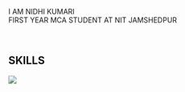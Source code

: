 
<!--<p><align="center">
<img width="800" height="500" src="https://github.com/nk12nidhi12/nk12nidhi12/assets/126282502/dd1473bc-04c9-43c3-ab31-6bffd3dc76bf" alt="My banner">
</p>
<p> -->

<p>I AM NIDHI KUMARI<br>FIRST YEAR MCA STUDENT AT NIT JAMSHEDPUR</p><br>
<h2>SKILLS</h2> 
<img src="https://img.shields.io/badge/-Hackerrank-2EC866?style=for-the-badge&logo=HackerRank&logoColor=green">
